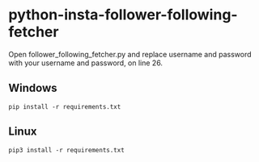 # python-insta-follower-following-fetcher
Open follower_following_fetcher.py and replace username and password with your username and password, on line 26.
## Windows
```
pip install -r requirements.txt
```
## Linux
```
pip3 install -r requirements.txt
```
